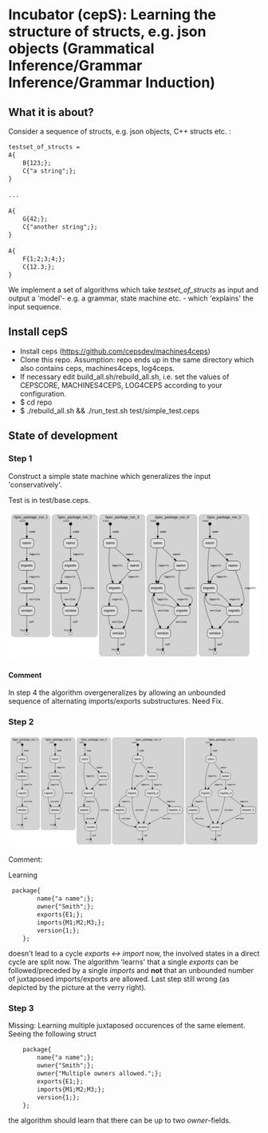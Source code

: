 # Incubator (cepS): Learning the structure of structs, e.g. json objects (Grammatical Inference/Grammar Inference/Grammar Induction)

## What it is about?

Consider a sequence of structs, e.g. json objects, C++ structs etc. :

```
testset_of_structs = 
A{
    B{123;};
    C{"a string";};
}

...

A{
    G{42;};
    C{"another string";};
}

A{
    F{1;2;3;4;};
    C{12.3;};
}
```

We implement a set of algorithms which take  *testset_of_structs* as input and output a 'model'- e.g. a grammar, state machine etc. - which 'explains' the input sequence.


## Install cepS

- Install ceps (https://github.com/cepsdev/machines4ceps)
- Clone this repo. Assumption: repo ends up in the same directory which also contains ceps, machines4ceps, log4ceps.
- If necessary edit build_all.sh/rebuild_all.sh, i.e. set the values of CEPSCORE, MACHINES4CEPS, LOG4CEPS according to your configuration.
- $ cd repo
- $ ./rebuild_all.sh && ./run_test.sh test/simple_test.ceps

## State of development

### Step 1

Construct a simple state machine which generalizes the input 'conservatively'. 

Test is in test/base.ceps.

![](img/status_implementation.png)

#### Comment

In step 4 the algorithm overgeneralizes by allowing an unbounded sequence of alternating imports/exports substructures. Need Fix.

### Step 2

![](img/status_implementation_step2.png)

Comment:

Learning 
```
 package{
        name{"a name";};
        owner{"Smith";};
        exports{E1;};
        imports{M1;M2;M3;};
        version{1;};
    };

```
doesn't lead to a cycle *exports <-> import* now, the involved states in a direct cycle are split now. The algorithm 'learns' that a single *exports* can be followed/preceded by a single *imports* and __not__ that an unbounded number of juxtaposed imports/exports are allowed. Last step still wrong (as depicted by 
the picture at the verry right).

### Step 3

Missing: Learning multiple juxtaposed occurences of the same element. Seeing the following struct

```
    package{
        name{"a name";};
        owner{"Smith";};
        owner{"Multiple owners allowed.";};
        exports{E1;};
        imports{M1;M2;M3;};
        version{1;};
    };
```

the algorithm should learn that there can be up to two *owner*-fields.






